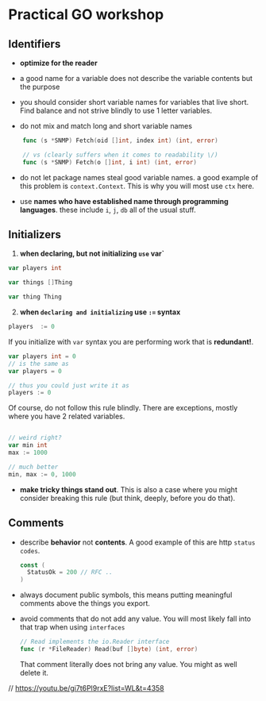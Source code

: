 # Practical GO workshop

## Identifiers

- **optimize for the reader**

* a good name for a variable does not describe the variable contents but the purpose

- you should consider short variable names for variables that live short. Find balance and not strive blindly to use 1 letter variables.

* do not mix and match long and short variable names

```go
    func (s *SNMP) Fetch(oid []int, index int) (int, error)

    // vs (clearly suffers when it comes to readability \/)
    func (s *SNMP) Fetch(o []int, i int) (int, error)
```

- do not let package names steal good variable names.
  a good example of this problem is `context.Context`. This is why you will most use `ctx` here.

* use **names who have established name through programming languages**.
  these include `i`, `j`, `db` all of the usual stuff.

## Initializers

1. **when declaring, but not initializing `use` var`**

```go
var players int

var things []Thing

var thing Thing
```

2. **when `declaring and initializing` use `:=` syntax**

```go
players  := 0
```

If you initialize with `var` syntax you are performing work that is **redundant!**.

```go
var players int = 0
// is the same as
var players = 0

// thus you could just write it as
players := 0
```

Of course, do not follow this rule blindly. There are exceptions, mostly where you have 2 related variables.

```go

// weird right?
var min int
max := 1000

// much better
min, max := 0, 1000
```

- **make tricky things stand out**.
  This is also a case where you might consider breaking this rule (but think, deeply, before you do that).

## Comments

- describe **behavior** not **contents**.
  A good example of this are http `status codes`.

  ```go
  const (
    StatusOk = 200 // RFC ..
  )
  ```

* always document public symbols, this means putting meaningful comments above the things you export.

- avoid comments that do not add any value. You will most likely fall into that trap when using `interfaces`

  ```go
  // Read implements the io.Reader interface
  func (r *FileReader) Read(buf []byte) (int, error)
  ```

  That comment literally does not bring any value. You might as well delete it.

// https://youtu.be/gi7t6Pl9rxE?list=WL&t=4358
